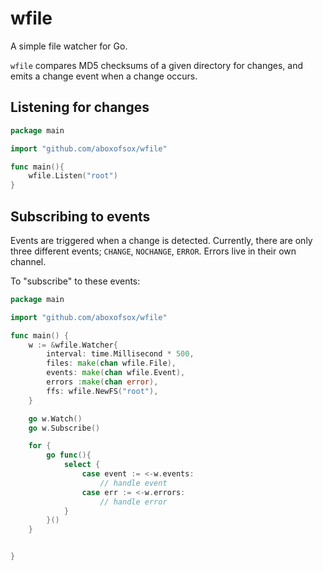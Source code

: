 # wfile
A simple file watcher for Go.

`wfile` compares MD5 checksums of a given directory for changes, and emits a change event when a change occurs. 
## Listening for changes
```go
package main

import "github.com/aboxofsox/wfile"

func main(){
    wfile.Listen("root")
}
```

## Subscribing to events
Events are triggered when a change is detected. Currently, there are only three different events; `CHANGE`, `NOCHANGE`, `ERROR`. Errors live in their own channel.

To "subscribe" to these events:
```go
package main

import "github.com/aboxofsox/wfile"

func main() {
    w := &wfile.Watcher{
        interval: time.Millisecond * 500,
        files: make(chan wfile.File),
        events: make(chan wfile.Event),
        errors :make(chan error),
        ffs: wfile.NewFS("root"),
    }

    go w.Watch()
    go w.Subscribe()

    for {
        go func(){
            select {
                case event := <-w.events:
                    // handle event
                case err := <-w.errors:
                    // handle error
            }
        }()
    }


}
```

